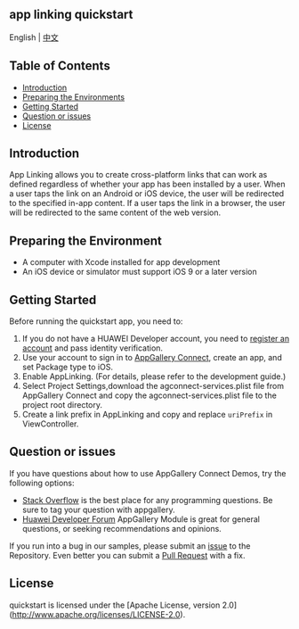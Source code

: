 ## app linking quickstart

English | [中文](https://github.com/AppGalleryConnect/agc-applinking-demo-iOS/blob/master/README_ZH.md)

## Table of Contents

 * [Introduction](#Introduction)
 * [Preparing the Environments](#preparing-the-environments)
 * [Getting Started](#getting-started)
 * [Question or issues](#question-or-issues)
 * [License](#license)
## Introduction
App Linking allows you to create cross-platform links that can work as defined regardless of whether your app has been installed by a user. When a user taps the link on an Android or iOS device, the user will be redirected to the specified in-app content. If a user taps the link in a browser, the user will be redirected to the same content of the web version.

## Preparing the Environment

* A computer with Xcode installed for app development
* An iOS device or simulator must support iOS 9 or a later version
## Getting Started

Before running the quickstart app, you need to:

1. If you do not have a HUAWEI Developer account, you need to [register an account](https://developer.huawei.com/consumer/en/doc/start/registration-and-verification-0000001053628148) and pass identity verification.
2. Use your account to sign in to [AppGallery Connect](https://developer.huawei.com/consumer/cn/doc/development/AppGallery-connect-Guides/agc-get-started), create an app, and set Package type to iOS.
3. Enable AppLinking. (For details, please refer to the development guide.)
4. Select Project Settings,download the agconnect-services.plist file from AppGallery Connect and copy the agconnect-services.plist file to the project root directory.
5. Create a link prefix in AppLinking and copy and replace `uriPrefix` in ViewController.

## Question or issues
If you have questions about how to use AppGallery Connect Demos, try the following options:  
* [Stack Overflow](https://stackoverflow.com/users/14194729/appgallery-connect) is the best place for any programming questions. Be sure to tag your question with appgallery.  
* [Huawei Developer Forum](https://forums.developer.huawei.com/forumPortal/en/home?fid=0101188387844930001) AppGallery Module is great for general questions, or seeking recommendations and opinions.

If you run into a bug in our samples, please submit an [issue](https://github.com/AppGalleryConnect/agc-demos/issues) to the Repository. Even better you can submit a [Pull Request](https://github.com/AppGalleryConnect/agc-demos/pulls) with a fix.

## License
quickstart is licensed under the [Apache License, version 2.0] (http://www.apache.org/licenses/LICENSE-2.0).

